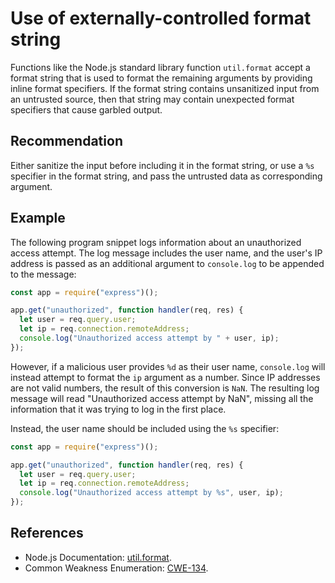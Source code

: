 # Use of externally-controlled format string
Functions like the Node.js standard library function `util.format` accept a format string that is used to format the remaining arguments by providing inline format specifiers. If the format string contains unsanitized input from an untrusted source, then that string may contain unexpected format specifiers that cause garbled output.


## Recommendation
Either sanitize the input before including it in the format string, or use a `%s` specifier in the format string, and pass the untrusted data as corresponding argument.


## Example
The following program snippet logs information about an unauthorized access attempt. The log message includes the user name, and the user's IP address is passed as an additional argument to `console.log` to be appended to the message:


```javascript
const app = require("express")();

app.get("unauthorized", function handler(req, res) {
  let user = req.query.user;
  let ip = req.connection.remoteAddress;
  console.log("Unauthorized access attempt by " + user, ip);
});

```
However, if a malicious user provides `%d` as their user name, `console.log` will instead attempt to format the `ip` argument as a number. Since IP addresses are not valid numbers, the result of this conversion is `NaN`. The resulting log message will read "Unauthorized access attempt by NaN", missing all the information that it was trying to log in the first place.

Instead, the user name should be included using the `%s` specifier:


```javascript
const app = require("express")();

app.get("unauthorized", function handler(req, res) {
  let user = req.query.user;
  let ip = req.connection.remoteAddress;
  console.log("Unauthorized access attempt by %s", user, ip);
});

```

## References
* Node.js Documentation: [util.format](https://nodejs.org/api/util.html#util_util_format_format_args).
* Common Weakness Enumeration: [CWE-134](https://cwe.mitre.org/data/definitions/134.html).
